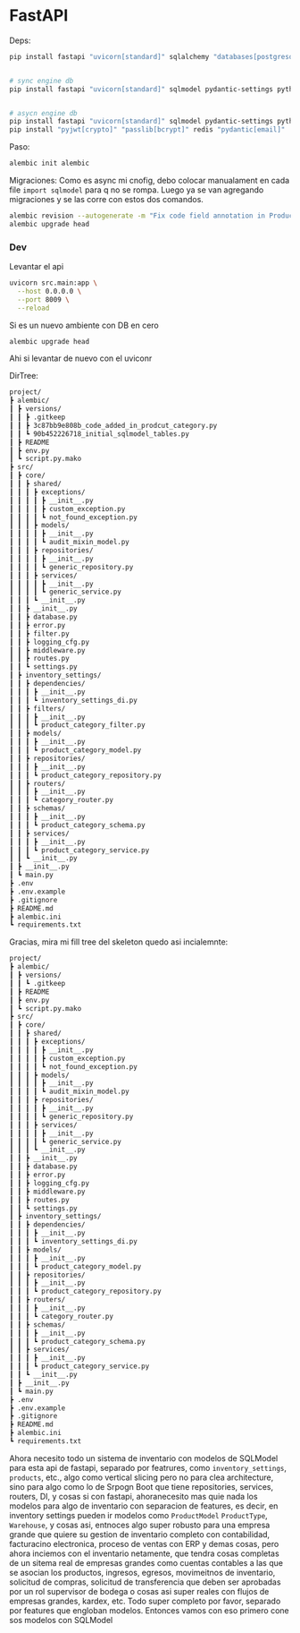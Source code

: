 # FastAPI

Deps: 
```sh
pip install fastapi "uvicorn[standard]" sqlalchemy "databases[postgresql]" pydantic-settings python-dotenv psycopg2-binary alembic gunicorn


# sync engine db
pip install fastapi "uvicorn[standard]" sqlmodel pydantic-settings python-dotenv alembic psycopg2-binary gunicorn


# asycn engine db
pip install fastapi "uvicorn[standard]" sqlmodel pydantic-settings python-dotenv alembic asyncpg psycopg2-binary gunicorn fastapi-filter "fastapi-pagination[sqlalchemy]"
pip install "pyjwt[crypto]" "passlib[bcrypt]" redis "pydantic[email]"

```

Paso:
```sh
alembic init alembic

```

Migraciones:
Como es async mi cnofig, debo colocar manualament en cada file `import sqlmodel` para q no se rompa. Luego ya se van agregando migraciones y se las corre con estos dos comandos.

```sh
alembic revision --autogenerate -m "Fix code field annotation in ProductCategory"
alembic upgrade head
```


### Dev
Levantar el api
```sh
uvicorn src.main:app \
  --host 0.0.0.0 \
  --port 8009 \
  --reload
```
Si es un nuevo ambiente con DB en cero
```sh
alembic upgrade head
```
Ahi si levantar de nuevo con el uviconr






DirTree:
```sh
project/
┣ alembic/
┃ ┣ versions/
┃ ┃ ┣ .gitkeep
┃ ┃ ┣ 3c87bb9e808b_code_added_in_prodcut_category.py
┃ ┃ ┗ 90b452226718_initial_sqlmodel_tables.py
┃ ┣ README
┃ ┣ env.py
┃ ┗ script.py.mako
┣ src/
┃ ┣ core/
┃ ┃ ┣ shared/
┃ ┃ ┃ ┣ exceptions/
┃ ┃ ┃ ┃ ┣ __init__.py
┃ ┃ ┃ ┃ ┣ custom_exception.py
┃ ┃ ┃ ┃ ┗ not_found_exception.py
┃ ┃ ┃ ┣ models/
┃ ┃ ┃ ┃ ┣ __init__.py
┃ ┃ ┃ ┃ ┗ audit_mixin_model.py
┃ ┃ ┃ ┣ repositories/
┃ ┃ ┃ ┃ ┣ __init__.py
┃ ┃ ┃ ┃ ┗ generic_repository.py
┃ ┃ ┃ ┣ services/
┃ ┃ ┃ ┃ ┣ __init__.py
┃ ┃ ┃ ┃ ┗ generic_service.py
┃ ┃ ┃ ┗ __init__.py
┃ ┃ ┣ __init__.py
┃ ┃ ┣ database.py
┃ ┃ ┣ error.py
┃ ┃ ┣ filter.py
┃ ┃ ┣ logging_cfg.py
┃ ┃ ┣ middleware.py
┃ ┃ ┣ routes.py
┃ ┃ ┗ settings.py
┃ ┣ inventory_settings/
┃ ┃ ┣ dependencies/
┃ ┃ ┃ ┣ __init__.py
┃ ┃ ┃ ┗ inventory_settings_di.py
┃ ┃ ┣ filters/
┃ ┃ ┃ ┣ __init__.py
┃ ┃ ┃ ┗ product_category_filter.py
┃ ┃ ┣ models/
┃ ┃ ┃ ┣ __init__.py
┃ ┃ ┃ ┗ product_category_model.py
┃ ┃ ┣ repositories/
┃ ┃ ┃ ┣ __init__.py
┃ ┃ ┃ ┗ product_category_repository.py
┃ ┃ ┣ routers/
┃ ┃ ┃ ┣ __init__.py
┃ ┃ ┃ ┗ category_router.py
┃ ┃ ┣ schemas/
┃ ┃ ┃ ┣ __init__.py
┃ ┃ ┃ ┗ product_category_schema.py
┃ ┃ ┣ services/
┃ ┃ ┃ ┣ __init__.py
┃ ┃ ┃ ┗ product_category_service.py
┃ ┃ ┗ __init__.py
┃ ┣ __init__.py
┃ ┗ main.py
┣ .env
┣ .env.example
┣ .gitignore
┣ README.md
┣ alembic.ini
┗ requirements.txt
```















Gracias, mira mi fill tree del skeleton quedo asi incialemnte:

```sh
project/
┣ alembic/
┃ ┣ versions/
┃ ┃ ┗ .gitkeep
┃ ┣ README
┃ ┣ env.py
┃ ┗ script.py.mako
┣ src/
┃ ┣ core/
┃ ┃ ┣ shared/
┃ ┃ ┃ ┣ exceptions/
┃ ┃ ┃ ┃ ┣ __init__.py
┃ ┃ ┃ ┃ ┣ custom_exception.py
┃ ┃ ┃ ┃ ┗ not_found_exception.py
┃ ┃ ┃ ┣ models/
┃ ┃ ┃ ┃ ┣ __init__.py
┃ ┃ ┃ ┃ ┗ audit_mixin_model.py
┃ ┃ ┃ ┣ repositories/
┃ ┃ ┃ ┃ ┣ __init__.py
┃ ┃ ┃ ┃ ┗ generic_repository.py
┃ ┃ ┃ ┣ services/
┃ ┃ ┃ ┃ ┣ __init__.py
┃ ┃ ┃ ┃ ┗ generic_service.py
┃ ┃ ┃ ┗ __init__.py
┃ ┃ ┣ __init__.py
┃ ┃ ┣ database.py
┃ ┃ ┣ error.py
┃ ┃ ┣ logging_cfg.py
┃ ┃ ┣ middleware.py
┃ ┃ ┣ routes.py
┃ ┃ ┗ settings.py
┃ ┣ inventory_settings/
┃ ┃ ┣ dependencies/
┃ ┃ ┃ ┣ __init__.py
┃ ┃ ┃ ┗ inventory_settings_di.py
┃ ┃ ┣ models/
┃ ┃ ┃ ┣ __init__.py
┃ ┃ ┃ ┗ product_category_model.py
┃ ┃ ┣ repositories/
┃ ┃ ┃ ┣ __init__.py
┃ ┃ ┃ ┗ product_category_repository.py
┃ ┃ ┣ routers/
┃ ┃ ┃ ┣ __init__.py
┃ ┃ ┃ ┗ category_router.py
┃ ┃ ┣ schemas/
┃ ┃ ┃ ┣ __init__.py
┃ ┃ ┃ ┗ product_category_schema.py
┃ ┃ ┣ services/
┃ ┃ ┃ ┣ __init__.py
┃ ┃ ┃ ┗ product_category_service.py
┃ ┃ ┗ __init__.py
┃ ┣ __init__.py
┃ ┗ main.py
┣ .env
┣ .env.example
┣ .gitignore
┣ README.md
┣ alembic.ini
┗ requirements.txt
```


Ahora necesito todo un sistema de inventario con modelos de SQLModel para esta api de fastapi, separado por featrures, como `inventory_settings`, `products`, etc., algo como vertical slicing pero no para clea architecture, sino para algo como lo de Srpogn Boot que tiene repositories, services, routers, DI, y cosas si con fastapi, ahoranecesito mas quie nada los modelos para algo de inventario con separacion de features, es decir, en inventory settings pueden ir modelos como `ProductModel` `ProductType`, `Warehouse`, y cosas asi, entnoces algo super robusto para una empresa grande que quiere su gestion de inventario completo con contabilidad, facturacino electronica, proceso de ventas con ERP y demas cosas, pero ahora inciemos con el inventario netamente, que tendra cosas completas de un sitema real de empresas grandes como cuentas contables a las que se asocian los productos, ingresos, egresos, movimeitnos de inventario, solicitud de compras, solicitud de transferencia que deben ser aprobadas por un rol supervisor de bodega o cosas asi super reales con flujos de empresas grandes, kardex, etc. Todo super completo por favor, separado por features que engloban modelos. Entonces vamos con eso primero cone sos modelos con SQLModel












